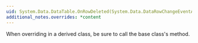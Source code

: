 ```yaml
---
uid: System.Data.DataTable.OnRowDeleted(System.Data.DataRowChangeEventArgs)
additional_notes.overrides: *content
---
```


<p>When overriding <xref href="System.Data.DataTable.OnRowDeleted(System.Data.DataRowChangeEventArgs)"></xref> in a derived class, be sure to call the base class's <xref href="System.Data.DataTable.OnRowDeleted(System.Data.DataRowChangeEventArgs)"></xref> method.</p>



